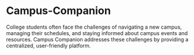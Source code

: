 # Campus-Companion
College students often face the challenges of navigating a new campus, managing their schedules, and staying informed about campus events and resources. Campus Companion addresses these challenges by providing a centralized, user-friendly platform. 
